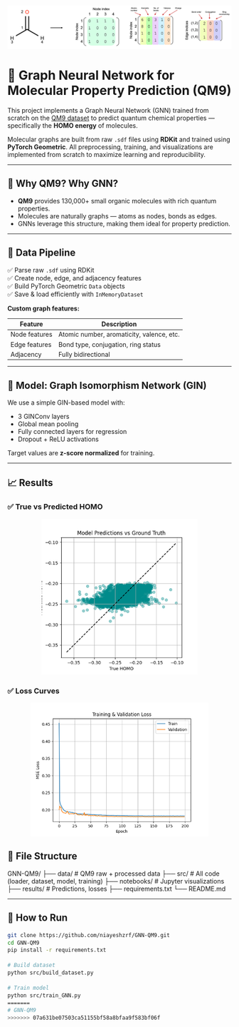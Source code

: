 <!-- Banner Image -->
<p align="center">
  <img src="notebooks/Cover.png" width="1000"/>
</p>

# 🧪 Graph Neural Network for Molecular Property Prediction (QM9)

This project implements a Graph Neural Network (GNN) trained from scratch on the [QM9 dataset](https://deepchemdata.s3-us-west-1.amazonaws.com/datasets/gdb9.tar.gz) to predict quantum chemical properties — specifically the **HOMO energy** of molecules.

Molecular graphs are built from raw `.sdf` files using **RDKit** and trained using **PyTorch Geometric**. All preprocessing, training, and visualizations are implemented from scratch to maximize learning and reproducibility.

---

## 🔬 Why QM9? Why GNN?

- **QM9** provides 130,000+ small organic molecules with rich quantum properties.
- Molecules are naturally graphs — atoms as nodes, bonds as edges.
- GNNs leverage this structure, making them ideal for property prediction.

---

## 🧬 Data Pipeline

✅ Parse raw `.sdf` using RDKit  
✅ Create node, edge, and adjacency features  
✅ Build PyTorch Geometric `Data` objects  
✅ Save & load efficiently with `InMemoryDataset`

**Custom graph features:**

| Feature | Description |
|--------|-------------|
| Node features | Atomic number, aromaticity, valence, etc. |
| Edge features | Bond type, conjugation, ring status |
| Adjacency | Fully bidirectional |

---

## 🧠 Model: Graph Isomorphism Network (GIN)

We use a simple GIN-based model with:

- 3 GINConv layers
- Global mean pooling
- Fully connected layers for regression
- Dropout + ReLU activations

Target values are **z-score normalized** for training.

---

## 📈 Results

### ✅ True vs Predicted HOMO

<p align="center">
  <img src="notebooks/pred_vs_true.png" width="350"/>
</p>

### ✅ Loss Curves

<p align="center">
  <img src="notebooks/loss_curve.png" width="400"/>
</p>



## 🧾 File Structure

GNN-QM9/
├── data/                # QM9 raw + processed data
├── src/                 # All code (loader, dataset, model, training)
├── notebooks/           # Jupyter visualizations
├── results/             # Predictions, losses
├── requirements.txt
└── README.md

---

## 🚀 How to Run

```bash
git clone https://github.com/niayeshzrf/GNN-QM9.git
cd GNN-QM9
pip install -r requirements.txt

# Build dataset
python src/build_dataset.py

# Train model
python src/train_GNN.py
=======
# GNN-QM9
>>>>>>> 07a631be07503ca51155bf58a8bfaa9f583bf06f
